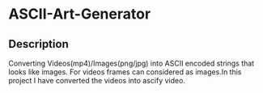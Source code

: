 # ASCII-Art-Generator
## Description
Converting Videos(mp4)/Images(png/jpg) into ASCII encoded strings that looks like images. For videos frames can considered as images.In this project I have converted the videos into ascify video.
